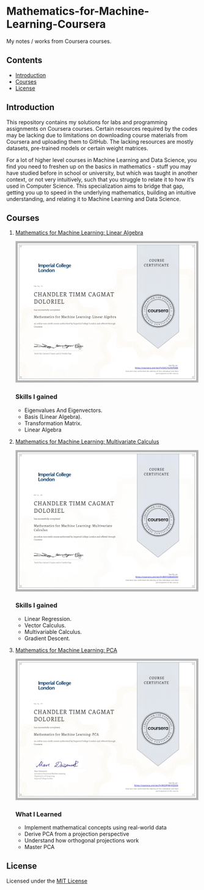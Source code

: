 # Mathematics-for-Machine-Learning-Coursera
My notes / works from Coursera courses.

## Contents
* [Introduction](https://github.com/chandlerbing65nm/Mathmatics-for-Machine-Learning#Introduction)
* [Courses](https://github.com/chandlerbing65nm/Mathmatics-for-Machine-Learning#Courses)
* [License](https://github.com/chandlerbing65nm/Mathmatics-for-Machine-Learning#License)

## Introduction
This repository contains my solutions for labs and programming assignments on Coursera courses. Certain resources required by the codes may be lacking due to limitations on downloading course materials from Coursera and uploading them to GitHub. The lacking resources are mostly datasets, pre-trained models or certain weight matrices.

For a lot of higher level courses in Machine Learning and Data Science, you find you need to freshen up on the basics in mathematics - stuff you may have studied before in school or university, but which was taught in another context, or not very intuitively, such that you struggle to relate it to how it’s used in Computer Science. This specialization aims to bridge that gap, getting you up to speed in the underlying mathematics, building an intuitive understanding, and relating it to Machine Learning and Data Science.

## Courses
1. [Mathematics for Machine Learning: Linear Algebra](https://github.com/chandlerbing65nm/Mathmatics-for-Machine-Learning/tree/main/Linear%20Algebra)

      ![alt text](https://github.com/chandlerbing65nm/Mathematics-for-Machine-Learning-Coursera/blob/main/Linear%20Algebra/1.jpg?raw=true)
      ### Skills I gained
      * Eigenvalues And Eigenvectors.
      * Basis (Linear Algebra).
      * Transformation Matrix.
      * Linear Algebra
      
2. [Mathematics for Machine Learning: Multivariate Calculus](https://github.com/chandlerbing65nm/Mathmatics-for-Machine-Learning/tree/main/Multivariate%20Calculus)

      ![alt text](https://github.com/chandlerbing65nm/Mathematics-for-Machine-Learning-Coursera/blob/main/Multivariate%20Calculus/2.jpg?raw=true)
      ### Skills I gained
      * Linear Regression.
      * Vector Calculus.
      * Multivariable Calculus.
      * Gradient Descent.

3. [Mathematics for Machine Learning: PCA](https://github.com/chandlerbing65nm/Mathmatics-for-Machine-Learning/tree/main/Principal%20Component%20Analysis)

      ![alt text](https://github.com/chandlerbing65nm/Mathematics-for-Machine-Learning-Coursera/blob/main/Principal%20Component%20Analysis/3.jpg?raw=true)
      ### What I Learned
      * Implement mathematical concepts using real-world data
      * Derive PCA from a projection perspective
      * Understand how orthogonal projections work
      * Master PCA
         
## License
Licensed under the [MIT License](https://github.com/chandlerbing65nm/Mathmatics-for-Machine-Learning/blob/main/LICENSE)
